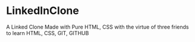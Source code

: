 # LinkedInClone
A Linked Clone Made with Pure HTML, CSS with the virtue of three friends to learn HTML, CSS, GIT, GITHUB
